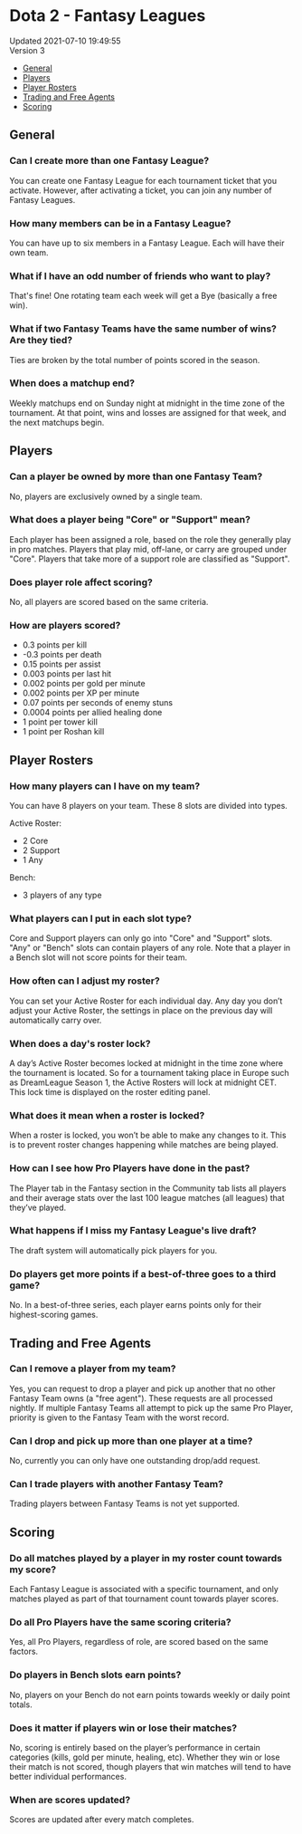 # Dota 2 - Fantasy Leagues
Updated 2021-07-10 19:49:55  
Version 3  

* [General](#general)
* [Players](#players)
* [Player Rosters](#rosters)
* [Trading and Free Agents](#trading)
* [Scoring](#scoring)
  
  
## **General**
  
  
### Can I create more than one Fantasy League?
You can create one Fantasy League for each tournament ticket that you activate. However, after activating a ticket, you can join any number of Fantasy Leagues.  
  
###   
### How many members can be in a Fantasy League?
You can have up to six members in a Fantasy League. Each will have their own team.  
  
### What if I have an odd number of friends who want to play?
That's fine! One rotating team each week will get a Bye (basically a free win).  
  
### What if two Fantasy Teams have the same number of wins? Are they tied?
Ties are broken by the total number of points scored in the season.  
  
### When does a matchup end?
Weekly matchups end on Sunday night at midnight in the time zone of the tournament. At that point, wins and losses are assigned for that week, and the next matchups begin.  
  
## **Players**
  
  
### Can a player be owned by more than one Fantasy Team?
No, players are exclusively owned by a single team.  
  
### What does a player being "Core" or "Support" mean?
Each player has been assigned a role, based on the role they generally play in pro matches. Players that play mid, off-lane, or carry are grouped under "Core". Players that take more of a support role are classified as "Support".  
  
### Does player role affect scoring?
No, all players are scored based on the same criteria.  
  
### How are players scored?
* 0.3 points per kill
* -0.3 points per death
* 0.15 points per assist
* 0.003 points per last hit
* 0.002 points per gold per minute
* 0.002 points per XP per minute
* 0.07 points per seconds of enemy stuns
* 0.0004 points per allied healing done
* 1 point per tower kill
* 1 point per Roshan kill
  
  
## **Player Rosters**
  
  
### How many players can I have on my team?
You can have 8 players on your team. These 8 slots are divided into types.  
  
Active Roster:  
* 2 Core
* 2 Support
* 1 Any
  
Bench:  
* 3 players of any type
  
### What players can I put in each slot type?
Core and Support players can only go into "Core" and "Support" slots. "Any" or "Bench" slots can contain players of any role. Note that a player in a Bench slot will not score points for their team.  
  
### How often can I adjust my roster?
You can set your Active Roster for each individual day. Any day you don’t adjust your Active Roster, the settings in place on the previous day will automatically carry over.  
  
### When does a day's roster lock?
A day’s Active Roster becomes locked at midnight in the time zone where the tournament is located. So for a tournament taking place in Europe such as DreamLeague Season 1, the Active Rosters will lock at midnight CET. This lock time is displayed on the roster editing panel.  
  
### What does it mean when a roster is locked?
When a roster is locked, you won’t be able to make any changes to it. This is to prevent roster changes happening while matches are being played.  
  
### How can I see how Pro Players have done in the past?
The Player tab in the Fantasy section in the Community tab lists all players and their average stats over the last 100 league matches (all leagues) that they’ve played.  
  
### What happens if I miss my Fantasy League's live draft?
The draft system will automatically pick players for you.  
  
### Do players get more points if a best-of-three goes to a third game?
No. In a best-of-three series, each player earns points only for their highest-scoring games.  
  
## **Trading and Free Agents**
  
  
### Can I remove a player from my team?
Yes, you can request to drop a player and pick up another that no other Fantasy Team owns (a "free agent"). These requests are all processed nightly. If multiple Fantasy Teams all attempt to pick up the same Pro Player, priority is given to the Fantasy Team with the worst record.  
  
### Can I drop and pick up more than one player at a time?
No, currently you can only have one outstanding drop/add request.  
  
### Can I trade players with another Fantasy Team?
Trading players between Fantasy Teams is not yet supported.  
  
## **Scoring**
  
  
### Do all matches played by a player in my roster count towards my score?
Each Fantasy League is associated with a specific tournament, and only matches played as part of that tournament count towards player scores.  
  
### Do all Pro Players have the same scoring criteria?
Yes, all Pro Players, regardless of role, are scored based on the same factors.  
  
### Do players in Bench slots earn points?
No, players on your Bench do not earn points towards weekly or daily point totals.  
  
### Does it matter if players win or lose their matches?
No, scoring is entirely based on the player’s performance in certain categories (kills, gold per minute, healing, etc). Whether they win or lose their match is not scored, though players that win matches will tend to have better individual performances.  
  
### When are scores updated?
Scores are updated after every match completes.